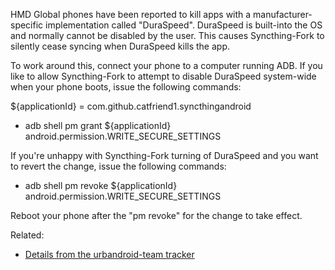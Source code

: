 HMD Global phones have been reported to kill apps with a manufacturer-specific implementation called "DuraSpeed". DuraSpeed is built-into the OS and normally cannot be disabled by the user. This causes Syncthing-Fork to silently cease syncing when DuraSpeed kills the app.

To work around this, connect your phone to a computer running ADB.
If you like to allow Syncthing-Fork to attempt to disable DuraSpeed system-wide when your phone boots, issue the following commands:

${applicationId} = com.github.catfriend1.syncthingandroid

* adb shell pm grant ${applicationId} android.permission.WRITE_SECURE_SETTINGS

If you're unhappy with Syncthing-Fork turning of DuraSpeed and you want to revert the change, issue the following commands:

* adb shell pm revoke ${applicationId} android.permission.WRITE_SECURE_SETTINGS

Reboot your phone after the "pm revoke" for the change to take effect.

Related:
- [Details from the urbandroid-team tracker](https://github.com/urbandroid-team/dont-kill-my-app/issues/57)
